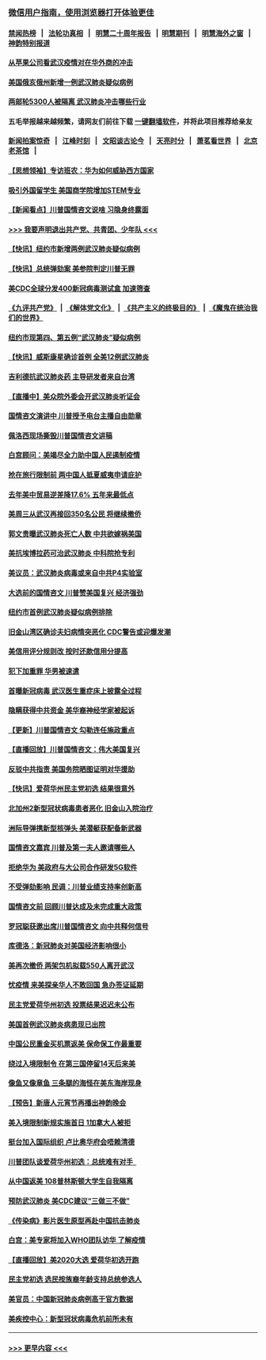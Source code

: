 ### [微信用户指南，使用浏览器打开体验更佳](https://github.com/gfw-breaker/banned-news1/blob/master/indexes/wechat-guide.md?t=0)
#### [禁闻热榜](热点新闻.md?t=0)  &nbsp;&nbsp;|&nbsp;&nbsp; [法轮功真相](https://github.com/gfw-breaker/truth/blob/master/README.md?t=0) &nbsp;&nbsp;|&nbsp;&nbsp; [明慧二十周年报告](https://github.com/gfw-breaker/mh-reports/blob/master/README.md?t=0) &nbsp;&nbsp;|&nbsp;&nbsp;[明慧期刊](https://github.com/gfw-breaker/mh-qikan) &nbsp;&nbsp;|&nbsp;&nbsp; [明慧海外之窗](https://github.com/gfw-breaker/mh-news/blob/master/README.md?t=0) &nbsp;&nbsp;|&nbsp;&nbsp; [神韵特别报道](https://github.com/gfw-breaker/mh-news/blob/master/shenyun.md?t=0)
#### [从苹果公司看武汉疫情对在华外商的冲击](../pages/nsc412/n11847586.md?t=02061202) 
#### [美国俄亥俄州新增一例武汉肺炎疑似病例](../pages/nsc412/n11847714.md?t=02061202) 
#### [两邮轮5300人被隔离 武汉肺炎冲击哪些行业](../pages/nsc412/n11847456.md?t=02061202) 
#### 五毛举报越来越频繁，请网友们前往下载 [一键翻墙软件](https://github.com/gfw-breaker/ssr-accounts)，并将此项目推荐给亲友
#### [新闻拍案惊奇](https://github.com/gfw-breaker/banned-news1/blob/master/pages/link4.md) &nbsp;&nbsp;|&nbsp;&nbsp; [江峰时刻](https://github.com/gfw-breaker/banned-news1/blob/master/pages/link4.md) &nbsp;&nbsp;|&nbsp;&nbsp; [文昭谈古论今](https://github.com/gfw-breaker/banned-news1/blob/master/pages/link4.md) &nbsp;&nbsp;|&nbsp;&nbsp; [天亮时分](https://github.com/gfw-breaker/banned-news1/blob/master/pages/link4.md) &nbsp;&nbsp;|&nbsp;&nbsp; [萧茗看世界](https://github.com/gfw-breaker/banned-news1/blob/master/pages/link4.md) &nbsp;&nbsp;|&nbsp;&nbsp; [北京老茶馆](https://github.com/gfw-breaker/banned-news1/blob/master/pages/link4.md) &nbsp;&nbsp;|&nbsp;&nbsp; 
#### [【思想领袖】专访班农：华为如何威胁西方国家](../pages/nsc412/n11847306.md?t=02061202) 
#### [吸引外国留学生 美国商学院增加STEM专业](../pages/nsc412/n11847417.md?t=02061202) 
#### [【新闻看点】川普国情咨文说啥 习隐身终露面](../pages/nsc412/n11847016.md?t=02061202) 
#### [>>> 我要声明退出共产党、共青团、少年队 <<<](https://github.com/begood0513/goodnews/blob/master/quit/letter.md) 
#### [【快讯】纽约市新增两例武汉肺炎疑似病例](../pages/nsc412/n11847250.md?t=02061202) 
#### [【快讯】总统弹劾案 美参院判定川普无罪](../pages/nsc412/n11847316.md?t=02061202) 
#### [美CDC全球分发400新冠病毒测试盒 加速筛查](../pages/nsc412/n11847260.md?t=02061202) 
#### [《九评共产党》](https://github.com/begood0513/9ping.md/blob/master/README.md) &nbsp;|&nbsp; [《解体党文化》](../../../../jtdwh.md/blob/master/README.md)  &nbsp;|&nbsp; [《共产主义的终极目的》](../../../../gczydzjmd.md/blob/master/README.md) &nbsp;|&nbsp; [《魔鬼在统治我们的世界》](../../../../mgztzwmdsj.md/blob/master/README.md) 
#### [纽约市现第四、第五例“武汉肺炎”疑似病例](../pages/nsc412/n11847332.md?t=02061202) 
#### [【快讯】威斯康星确诊首例 全美12例武汉肺炎](../pages/nsc412/n11847162.md?t=02061202) 
#### [吉利德抗武汉肺炎药 主导研发者来自台湾](../pages/nsc412/n11847064.md?t=02061202) 
#### [【直播中】美众院外委会开武汉肺炎听证会](../pages/nsc412/n11846727.md?t=02061202) 
#### [国情咨文演讲中 川普授予电台主播自由勋章](../pages/nsc412/n11846815.md?t=02061202) 
#### [佩洛西现场撕毁川普国情咨文讲稿](../pages/nsc412/n11846724.md?t=02061202) 
#### [白宫顾问：美竭尽全力助中国人民遏制疫情](../pages/nsc412/n11846756.md?t=02061202) 
#### [抢在旅行限制前 两中国人抵夏威夷申请庇护](../pages/nsc412/n11846866.md?t=02061202) 
#### [去年美中贸易逆差降17.6% 五年来最低点](../pages/nsc412/n11846755.md?t=02061202) 
#### [美周三从武汉再接回350名公民 将继续撤侨](../pages/nsc412/n11846705.md?t=02061202) 
#### [郭文贵曝武汉肺炎死亡人数 中共欲嫁祸美国](../pages/nsc412/n11846240.md?t=02061202) 
#### [美抗埃博拉药可治武汉肺炎 中科院抢专利](../pages/nsc412/n11846409.md?t=02061202) 
#### [美议员：武汉肺炎病毒或来自中共P4实验室](../pages/nsc412/n11846043.md?t=02061202) 
#### [大选前的国情咨文 川普赞美国复兴 经济强劲](../pages/nsc412/n11845526.md?t=02061202) 
#### [纽约市首例武汉肺炎疑似病例排除](../pages/nsc412/n11844989.md?t=02061202) 
#### [旧金山湾区确诊夫妇病情突恶化 CDC警告或迎爆发潮](../pages/nsc412/n11845730.md?t=02061202) 
#### [美信用评分规则改  按时还款信用分提高](../pages/nsc412/n11845488.md?t=02061202) 
#### [犯下加重罪 华男被速遣](../pages/nsc412/n11845476.md?t=02061202) 
#### [首曝新冠病毒 武汉医生重症床上披露全过程](../pages/nsc412/n11845150.md?t=02061202) 
#### [隐瞒获得中共资金 美华裔神经学家被起诉](../pages/nsc412/n11844879.md?t=02061202) 
#### [【更新】川普国情咨文 勾勒连任施政重点](../pages/nsc412/n11845223.md?t=02061202) 
#### [【直播回放】川普国情咨文：伟大美国复兴](../pages/nsc412/n11842079.md?t=02061202) 
#### [反驳中共指责 美国务院晒图证明对华援助](../pages/nsc412/n11844859.md?t=02061202) 
#### [【快讯】爱荷华州民主党初选 结果很意外](../pages/nsc412/n11844878.md?t=02061202) 
#### [北加州2新型冠状病毒患者恶化 旧金山入院治疗](../pages/nsc412/n11844842.md?t=02061202) 
#### [洲际导弹携新型核弹头 美潜艇获配备新武器](../pages/nsc412/n11844680.md?t=02061202) 
#### [国情咨文嘉宾 川普及第一夫人邀请哪些人](../pages/nsc412/n11844712.md?t=02061202) 
#### [拒绝华为 美政府与大公司合作研发5G软件](../pages/nsc412/n11844625.md?t=02061202) 
#### [不受弹劾影响 民调：川普业绩支持率创新高](../pages/nsc412/n11844622.md?t=02061202) 
#### [国情咨文前 回顾川普达成及未完成重大政策](../pages/nsc412/n11844581.md?t=02061202) 
#### [罗冠聪获邀出席川普国情咨文 向中共释何信号](../pages/nsc412/n11844355.md?t=02061202) 
#### [库德洛：新冠肺炎对美国经济影响很小](../pages/nsc412/n11844418.md?t=02061202) 
#### [美再次撤侨 两架包机拟载550人离开武汉](../pages/nsc412/n11844407.md?t=02061202) 
#### [忧疫情 来美探亲华人不敢回国 急办签证延期](../pages/nsc412/n11843344.md?t=02061202) 
#### [民主党爱荷华州初选 投票结果迟迟未公布](../pages/nsc412/n11844207.md?t=02061202) 
#### [美国首例武汉肺炎病患现已出院](../pages/nsc412/n11842740.md?t=02061202) 
#### [中国公民重金买机票返美 保命保工作最重要](../pages/nsc412/n11843282.md?t=02061202) 
#### [绕过入境限制令  在第三国停留14天后来美](../pages/nsc412/n11843341.md?t=02061202) 
#### [像鱼又像章鱼 三条腿的海怪在美东海岸现身](../pages/nsc412/n11843092.md?t=02061202) 
#### [【预告】新唐人元宵节再播出神韵晚会](../pages/nsc412/n11843192.md?t=02061202) 
#### [美入境限制新规实施首日 1加拿大人被拒](../pages/nsc412/n11843058.md?t=02061202) 
#### [挺台加入国际组织 卢比奥华府会唔赖清德](../pages/nsc412/n11843023.md?t=02061202) 
#### [川普团队谈爱荷华州初选：总统难有对手  ](../pages/nsc412/n11842867.md?t=02061202) 
#### [从中国返美 108普林斯顿大学生自我隔离](../pages/nsc412/n11842714.md?t=02061202) 
#### [预防武汉肺炎 美CDC建议“三做三不做”](../pages/nsc412/n11842700.md?t=02061202) 
#### [《传染病》影片医生原型再赴中国抗击肺炎](../pages/nsc412/n11842626.md?t=02061202) 
#### [白宫：美专家将加入WHO团队访华 了解疫情](../pages/nsc412/n11842198.md?t=02061202) 
#### [【直播回放】美2020大选 爱荷华初选开跑](../pages/nsc412/n11841820.md?t=02061202) 
#### [民主党初选 选民按族裔年龄支持总统参选人](../pages/nsc412/n11842239.md?t=02061202) 
#### [美官员：中国新冠肺炎病例高于官方数据](../pages/nsc412/n11842452.md?t=02061202) 
#### [美疾控中心：新型冠状病毒危机前所未有](../pages/nsc412/n11842406.md?t=02061202) 

----
#### [ >>> 更早内容 <<< ](../indexes/nsc412-earlier.md)
